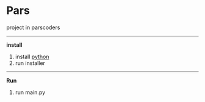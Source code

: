 # Pars
project in parscoders

---
**install**
1. install [python](https://www.python.org/downloads/)
2. run installer

---
**Run**
1. run main.py
